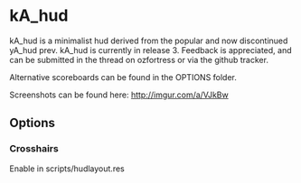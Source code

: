 kA_hud
======
kA_hud is a minimalist hud derived from the popular and now discontinued yA_hud prev. kA_hud is currently in release 3. Feedback is appreciated, and can be submitted in the thread on ozfortress or via the github tracker.

Alternative scoreboards can be found in the OPTIONS folder.

Screenshots can be found here: http://imgur.com/a/VJkBw

## Options
### Crosshairs
Enable in scripts/hudlayout.res